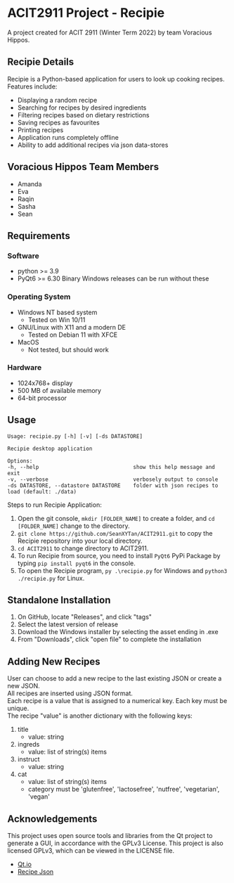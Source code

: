 # ACIT2911 Project - Recipie

A project created for ACIT 2911 (Winter Term 2022) by team Voracious Hippos.


## Recipie Details

Recipie is a Python-based application for users to look up cooking recipes.
Features include:
- Displaying a random recipe
- Searching for recipes by desired ingredients
- Filtering recipes based on dietary restrictions
- Saving recipes as favourites
- Printing recipes
- Application runs completely offline
- Ability to add additional recipes via json data-stores


## Voracious Hippos Team Members

- Amanda
- Eva
- Raqin
- Sasha
- Sean

## Requirements

### Software
* python >= 3.9
* PyQt6 >= 6.30
Binary Windows releases can be run without these

### Operating System
* Windows NT based system
   * Tested on Win 10/11
* GNU/Linux with X11 and a modern DE
   * Tested on Debian 11 with XFCE
* MacOS
   * Not tested, but should work

### Hardware
* 1024x768+ display
* 500 MB of available memory
* 64-bit processor

## Usage 

```text
Usage: recipie.py [-h] [-v] [-ds DATASTORE]

Recipie desktop application 

Options: 
-h, --help                              show this help message and exit 
-v, --verbose                           verbosely output to console 
-ds DATASTORE, --datastore DATASTORE    folder with json recipes to load (default: ./data)
```

Steps to run Recipie Application: 
1. Open the git console, `mkdir [FOLDER_NAME]` to create a folder, and `cd [FOLDER_NAME]` change to the directory. 
2. `git clone https://github.com/SeanXYTan/ACIT2911.git` to copy the Recipie repository into your local directory. 
3. `cd ACIT2911` to change directory to ACIT2911. 
4. To run Recipie from source, you need to install `PyQt6` PyPi Package by typing `pip install pyqt6` in the console. 
5. To open the Recipie program, `py .\recipie.py` for Windows and `python3 ./recipie.py` for Linux.


## Standalone Installation 

1. On GitHub, locate "Releases", and click "tags" 
2. Select the latest version of release 
3. Download the Windows installer by selecting the asset ending in .exe 
4. From "Downloads", click "open file" to complete the installation 


## Adding New Recipes 

User can choose to add a new recipe to the last existing JSON or create a new JSON.\
All recipes are inserted using JSON format.\
Each recipe is a value that is assigned to a numerical key. Each key must be unique.\
The recipe "value" is another dictionary with the following keys: 

1. title            
    * value: string
2. ingreds          
    * value: list of string(s) items
3. instruct         
    * value: string
4. cat              
    * value: list of string(s) items 
    * category must be 'glutenfree', 'lactosefree', 'nutfree', 'vegetarian', 'vegan' 


## Acknowledgements

This project uses open source tools and libraries from the Qt project to generate a GUI, in accordance with the GPLv3 License. This project is also licensed GPLv3, which can be viewed in the LICENSE file.

* [Qt.io](https://www.qt.io/product/features?hsLang=en#js-6-4)
* [Recipe Json](https://eightportions.com/datasets/Recipes/)
